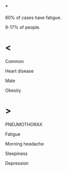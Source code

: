# .

60% of cases have fatigue.

9-17% of people.

# <

Common

Heart disease

Male

Obesity

# >

PNEUMOTHORAX

Fatigue

Morning headache

Sleepiness

Depression
